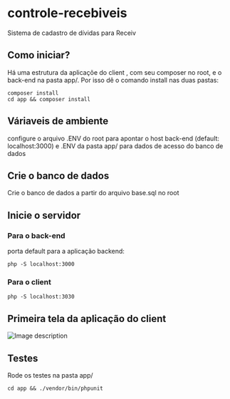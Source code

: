 # controle-recebiveis
Sistema de cadastro de dívidas para Receiv


## Como iniciar?
Há uma estrutura da aplicaçõe do client , com seu composer no root, e o back-end na pasta app/. Por isso dê o comando install nas duas pastas:
```
composer install
cd app && composer install
```
## Váriaveis de ambiente 
configure o arquivo .ENV do root para apontar o host back-end (default: localhost:3000) e .ENV da pasta app/ para dados de acesso do banco de dados

## Crie o banco de dados
Crie o banco de dados a partir do arquivo base.sql no root

## Inicie o servidor
###  Para o back-end
porta default para a aplicação backend:
```
php -S localhost:3000
```
### Para o client
```
php -S localhost:3030
```

## Primeira tela da aplicação do client
![Image description](https://drive.google.com/open?id=1XQ8JsuDvoGCK8uBQWRjfppd3qAgZ4dLt)

## Testes
Rode os testes na pasta app/
```
cd app && ./vendor/bin/phpunit  
```
